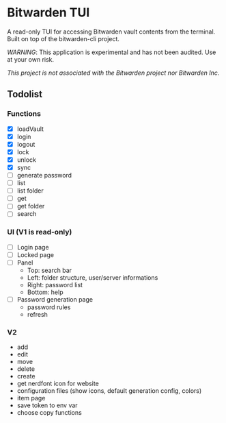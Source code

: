 # Bitwarden TUI

A read-only TUI for accessing Bitwarden vault contents from the terminal. Built on top of the bitwarden-cli project.

*WARNING*: This application is experimental and has not been audited. Use at your own risk.

*This project is not associated with the Bitwarden project nor Bitwarden Inc.*

## Todolist

### Functions

- [x] loadVault
- [x] login
- [x] logout
- [x] lock
- [x] unlock
- [x] sync
- [ ] generate password
- [ ] list
- [ ] list folder
- [ ] get
- [ ] get folder
- [ ] search

### UI (V1 is read-only)

- [ ] Login page
- [ ] Locked page
- [ ] Panel
  - Top: search bar
  - Left: folder structure, user/server informations
  - Right: password list
  - Bottom: help
- [ ] Password generation page
  - password rules
  - refresh

### V2

- add
- edit
- move
- delete
- create
- get nerdfont icon for website
- configuration files (show icons, default generation config, colors)
- item page
- save token to env var
- choose copy functions
